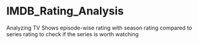 # IMDB_Rating_Analysis
Analyzing TV Shows episode-wise rating with season rating compared to series rating to check if the series is worth watching
